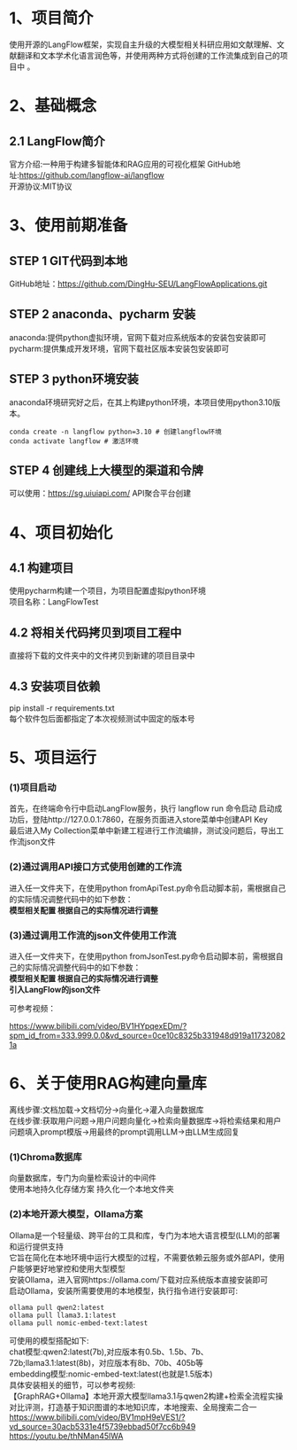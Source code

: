 # 1、项目简介

使用开源的LangFlow框架，实现自主升级的大模型相关科研应用如文献理解、文献翻译和文本学术化语言润色等，并使用两种方式将创建的工作流集成到自己的项目中 。

# 2、基础概念

## 2.1 LangFlow简介

官方介绍:一种用于构建多智能体和RAG应用的可视化框架                                 GitHub地址:https://github.com/langflow-ai/langflow                           
开源协议:MIT协议   

# 3、使用前期准备

## STEP 1 GIT代码到本地

GitHub地址：https://github.com/DingHu-SEU/LangFlowApplications.git

## STEP 2 anaconda、pycharm 安装 

anaconda:提供python虚拟环境，官网下载对应系统版本的安装包安装即可              pycharm:提供集成开发环境，官网下载社区版本安装包安装即可

## STEP 3 python环境安装

anaconda环境研究好之后，在其上构建python环境，本项目使用python3.10版本。

```
conda create -n langflow python=3.10 # 创建langflow环境
conda activate langflow # 激活环境
```

## STEP 4 创建线上大模型的渠道和令牌

可以使用：https://sg.uiuiapi.com/        API聚合平台创建

# 4、项目初始化

## 4.1 构建项目
使用pycharm构建一个项目，为项目配置虚拟python环境               
项目名称：LangFlowTest                 

## 4.2 将相关代码拷贝到项目工程中           
直接将下载的文件夹中的文件拷贝到新建的项目目录中               

## 4.3 安装项目依赖          
pip install -r requirements.txt            
每个软件包后面都指定了本次视频测试中固定的版本号   

# 5、项目运行

### (1)项目启动
首先，在终端命令行中启动LangFlow服务，执行 langflow run 命令启动                   启动成功后，登陆http://127.0.0.1:7860，在服务页面进入store菜单中创建API Key                            
最后进入My Collection菜单中新建工程进行工作流编排，测试没问题后，导出工作流json文件

### (2)通过调用API接口方式使用创建的工作流
进入任一文件夹下，在使用python fromApiTest.py命令启动脚本前，需根据自己的实际情况调整代码中的如下参数：                        
**模型相关配置 根据自己的实际情况进行调整**                            

### (3)通过调用工作流的json文件使用工作流
进入任一文件夹下，在使用python fromJsonTest.py命令启动脚本前，需根据自己的实际情况调整代码中的如下参数：                             
**模型相关配置 根据自己的实际情况进行调整**           
**引入LangFlow的json文件** 

可参考视频：

https://www.bilibili.com/video/BV1HYpqexEDm/?spm_id_from=333.999.0.0&vd_source=0ce10c8325b331948d919a117320821a

# 6、关于使用RAG构建向量库

离线步骤:文档加载->文档切分->向量化->灌入向量数据库              
在线步骤:获取用户问题->用户问题向量化->检索向量数据库->将检索结果和用户问题填入prompt模版->用最终的prompt调用LLM->由LLM生成回复                         

### (1)Chroma数据库
向量数据库，专门为向量检索设计的中间件              
使用本地持久化存储方案 持久化一个本地文件夹             

### (2)本地开源大模型，Ollama方案
Ollama是一个轻量级、跨平台的工具和库，专门为本地大语言模型(LLM)的部署和运行提供支持          
它旨在简化在本地环境中运行大模型的过程，不需要依赖云服务或外部API，使用户能够更好地掌控和使用大型模型                
安装Ollama，进入官网https://ollama.com/下载对应系统版本直接安装即可                           
启动Ollama，安装所需要使用的本地模型，执行指令进行安装即可:    

```
ollama pull qwen2:latest                                     
ollama pull llama3.1:latest                                   
ollama pull nomic-embed-text:latest    
```


可使用的模型搭配如下:                  
chat模型:qwen2:latest(7b),对应版本有0.5b、1.5b、7b、72b;llama3.1:latest(8b)，对应版本有8b、70b、405b等                
embedding模型:nomic-embed-text:latest(也就是1.5版本)                     
具体安装相关的细节，可以参考视频:                                           
【GraphRAG+Ollama】本地开源大模型llama3.1与qwen2构建+检索全流程实操对比评测，打造基于知识图谱的本地知识库，本地搜索、全局搜索二合一             
https://www.bilibili.com/video/BV1mpH9eVES1/?vd_source=30acb5331e4f5739ebbad50f7cc6b949               
https://youtu.be/thNMan45lWA 

